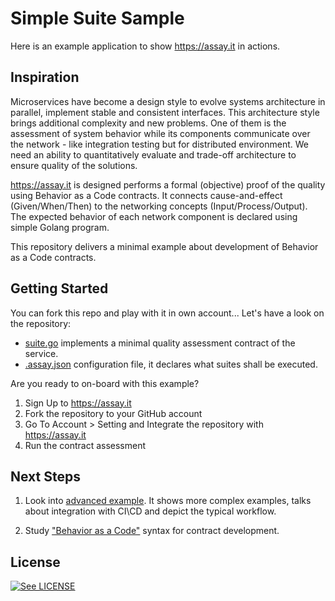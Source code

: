 # Simple Suite Sample

Here is an example application to show https://assay.it in actions.


## Inspiration

Microservices have become a design style to evolve systems architecture in parallel,
implement stable and consistent interfaces. This architecture style brings additional
complexity and new problems. One of them is the assessment of system behavior while its
components communicate over the network - like integration testing but for distributed
environment. We need an ability to quantitatively evaluate and trade-off architecture
to ensure quality of the solutions.

https://assay.it is designed performs a formal (objective) proof of the quality using
Behavior as a Code contracts. It connects cause-and-effect (Given/When/Then) to the networking
concepts (Input/Process/Output). The expected behavior of each network component is declared
using simple Golang program.

This repository delivers a minimal example about development of Behavior as a Code contracts.


## Getting Started

You can fork this repo and play with it in own account... Let's have a look on the repository:
* [suite.go](suite.go) implements a minimal quality assessment contract of the service.
* [.assay.json](.assay.json) configuration file, it declares what suites shall be executed.

Are you ready to on-board with this example? 

1. Sign Up to https://assay.it
2. Fork the repository to your GitHub account
3. Go To Account > Setting and Integrate the repository with https://assay.it
4. Run the contract assessment


## Next Steps

1. Look into [advanced example](https://github.com/assay-it/example.assay.it). It shows more complex examples, talks about integration with CI\CD and depict the typical workflow.

2. Study ["Behavior as a Code"](https://assay.it/doc/core) syntax for contract development.


## License

[![See LICENSE](https://img.shields.io/github/license/assay-it/sample.assay.it.svg?style=for-the-badge)](LICENSE)
